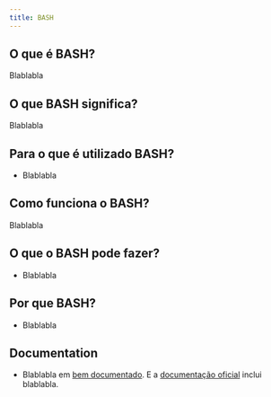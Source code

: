 ```yaml
---
title: BASH
---
```


## O que é BASH?

Blablabla

## O que BASH significa?

Blablabla

## Para o que é utilizado BASH?

* Blablabla

## Como funciona o BASH?

Blablabla

## O que o BASH pode fazer?

* Blablabla

## Por que BASH?

* Blablabla

## Documentation

* Blablabla em [bem documentado](http://www.blablabla.com). E a [documentação oficial](http://www.blablabla.com/) inclui blablabla.